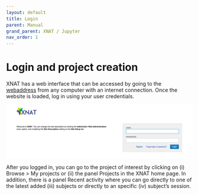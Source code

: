 ```yaml
---
layout: default
title: Login 
parent: Manual
grand_parent: XNAT / Jupyter
nav_order: 1
---
```


# Login and project creation

XNAT has a web interface that can be accessed by going to the [webaddress](https://central.xnat.org/app/template/Login.vm#!) from any computer with an internet connection. Once the website is loaded, log in using your user credentials. 


![Login](../../../pics/Login.png)

After you logged in, you can go to the project of interest by clicking on (i) Browse > My projects or (ii) the panel Projects in the XNAT home page. In addition, there is a panel Recent activity where you can go directly to one of the latest added (iii) subjects or directly to an specific (iv) subject’s session.